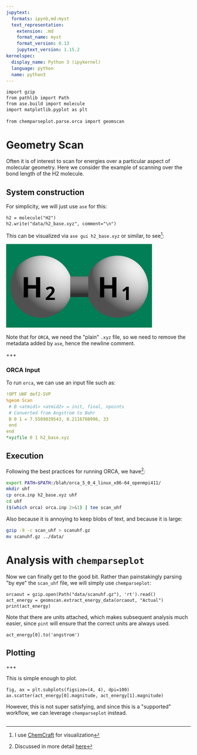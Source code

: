 ```yaml
---
jupytext:
  formats: ipynb,md:myst
  text_representation:
    extension: .md
    format_name: myst
    format_version: 0.13
    jupytext_version: 1.15.2
kernelspec:
  display_name: Python 3 (ipykernel)
  language: python
  name: python3
---
```


```{code-cell} ipython3
import gzip
from pathlib import Path
from ase.build import molecule
import matplotlib.pyplot as plt

from chemparseplot.parse.orca import geomscan
```

# Geometry Scan

Often it is of interest to scan for energies over a particular aspect of
molecular geometry. Here we consider the example of scanning over the bond
length of the H2 molecule.

## System construction

For simplicity, we will just use `ase` for this:

```{code-cell} ipython3
h2 = molecule("H2")
h2.write("data/h2_base.xyz", comment="\n")
```

This can be visualized via `ase gui h2_base.xyz` or similar, to see[^1]:

![H2 Molecule](./img/h2mol.png)

Note that for `ORCA`, we need the "plain" `.xyz` file, so we need to remove the
metadata added by `ase`, hence the newline comment.

+++

### ORCA Input

To run `orca`, we can use an input file such as:

```yaml
!OPT UHF def2-SVP
%geom Scan
 # B <atmid1> <atmid2> = init, final, npoints
 # Converted from Angstrom to Bohr
 B 0 1 = 7.5589039543, 0.2116708996, 33
 end
end
*xyzfile 0 1 h2_base.xyz
```

## Execution

Following the best practices for running ORCA, we have[^2]:

```bash
export PATH=$PATH:/blah/orca_5_0_4_linux_x86-64_openmpi411/
mkdir uhf
cp orca.inp h2_base.xyz uhf
cd uhf
($(which orca) orca.inp 2>&1) | tee scan_uhf
```

Also because it is annoying to keep blobs of text, and because it is large:

```bash
gzip -9 -c scan_uhf > scanuhf.gz
mv scanuhf.gz ../data/
```

# Analysis with `chemparseplot`

Now we can finally get to the good bit. Rather than painstakingly parsing "by
eye" the `scan_uhf` file, we will simply use `chemparseplot`:

```{code-cell} ipython3
orcaout = gzip.open(Path("data/scanuhf.gz"), 'rt').read()
act_energy = geomscan.extract_energy_data(orcaout, "Actual")
print(act_energy)
```

Note that there are units attached, which makes subsequent analysis much easier,
since `pint` will ensure that the correct units are always used.

```{code-cell} ipython3
act_energy[0].to('angstrom')
```

## Plotting

+++

This is simple enough to plot.

```{code-cell} ipython3
fig, ax = plt.subplots(figsize=(4, 4), dpi=100)
ax.scatter(act_energy[0].magnitude, act_energy[1].magnitude)
```

However, this is not super satisfying, and since this is a "supported" workflow, we can leverage `chemparseplot` instead.

```{code-cell} ipython3

```

[^1]: I use [ChemCraft](https://chemcraftprog.com/) for visualization
[^2]: Discussed in more detail [here](https://rgoswami.me/posts/intro-highthrough-calc/#chemical)
